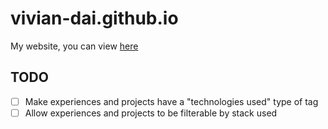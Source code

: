 # vivian-dai.github.io
My website, you can view [here](https://vivian-dai.github.io/)

## TODO
- [ ] Make experiences and projects have a "technologies used" type of tag
- [ ] Allow experiences and projects to be filterable by stack used
